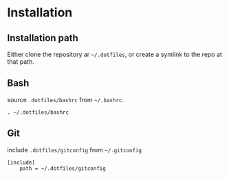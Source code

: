 # Installation

## Installation path

Either clone the repository ar `~/.dotfiles`, or create a symlink to the repo
at that path.

## Bash

source `.dotfiles/bashrc` from `~/.bashrc`.

`. ~/.dotfiles/bashrc`

## Git

include `.dotfiles/gitconfig` from `~/.gitconfig`

```
[include]
	path = ~/.dotfiles/gitconfig
```
